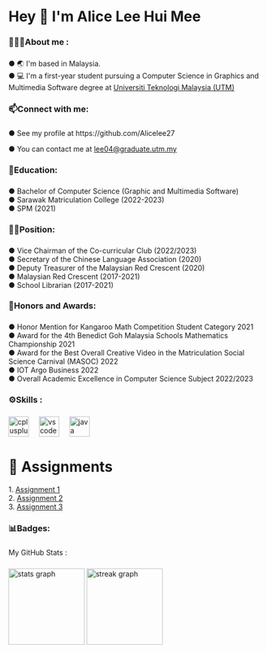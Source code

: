 <h1 align="left">Hey 👋 I'm Alice Lee Hui Mee</h1>

###

<h3 align="left">👩🏻‍💻About me :</h3>

###

<p align="left">● 🌏 I'm based in Malaysia.<br>● 💻 I'm a first-year student pursuing a Computer Science in Graphics and Multimedia Software degree at <a href="https://www.utm.my/" target="_blank">Universiti Teknologi Malaysia (UTM)</a></p>

###

<h3 align="left">📫Connect with me:</h3>

###

<p align="left">● See my profile at https://github.com/Alicelee27 </p>
<p align="left">● You can contact me at <a href="mailto:lee04@graduate.utm.my"> lee04@graduate.utm.my </a></p>

###

<h3 align="left">📖Education:</h3>

###

<p align="left">● Bachelor of Computer Science (Graphic and Multimedia Software)<br>● Sarawak Matriculation College (2022-2023)<br>● SPM (2021)</p>

###

<h3 align="left">👩🏻Position:</h3>

###

<p align="left">● Vice Chairman of the Co-curricular Club (2022/2023)<br>● Secretary of the Chinese Language Association (2020)<br>● Deputy Treasurer of the Malaysian Red Crescent (2020)<br>● Malaysian Red Crescent (2017-2021)<br>● School Librarian (2017-2021)</p>

###

<h3 align="left">🏅Honors and Awards:</h3>

###

<p align="left">● Honor Mention for Kangaroo Math Competition Student Category 2021<br>● Award for the 4th Benedict Goh Malaysia Schools Mathematics Championship 2021<br>● Award for the Best Overall Creative Video in the Matriculation Social Science Carnival (MASOC) 2022<br>● IOT Argo Business 2022<br>● Overall Academic Excellence in Computer Science Subject 2022/2023</p>

###

<h3 align="left">⚙️Skills :</h3>

###

<div align="left">
  <img src="https://cdn.jsdelivr.net/gh/devicons/devicon/icons/cplusplus/cplusplus-original.svg" height="40" alt="cplusplus logo"  />
  <img width="12" />
  <img src="https://cdn.jsdelivr.net/gh/devicons/devicon/icons/vscode/vscode-original.svg" height="40" alt="vscode logo"  />
  <img width="12" />
  <img src="https://cdn.jsdelivr.net/gh/devicons/devicon/icons/java/java-original.svg" height="40" alt="java logo"  />
</div>

###

<h1 align="left">📂 Assignments</h1>
<p align="left">
  1. <a href="https://github.com/Alicelee27/SECP1513_TIS_PROJECTS/blob/main/ASSIGNMENT%201-%20VISIT%20TO%20NALI%202023/ASSIGNMENT%201%20-%20REPORT%20ON%20VISIT%20TO%20NALI%202023%20(%20G6%20S7%20).pdf" target="_blank">Assignment 1</a> <br>
  2. <a href="https://github.com/Alicelee27/SECP1513_TIS_PROJECTS/blob/main/ASSIGNMENT%202%20-%20INDUSTRY%20TALK%201/ASSIGNMENT%202-%20POSTER%20ON%20INDUSTRY%20TALK%201.jpg" target="_blank">Assignment 2</a> <br>
  3. <a href="https://github.com/Alicelee27/Alicelee27/blob/main/ASSIGNMENT%203%20-VIDEO%20VISIT%20TO%20UTM%20DIGITAL.pdf" target="_blank">Assignment 3</a>
</p>

###

<h3 align="left">📊Badges:</h3>

###

<p align="left">My GitHub Stats :</p>

###

<div align="left">
  <img src="https://github-readme-stats.vercel.app/api?username=Alicelee27&hide_title=false&hide_rank=false&show_icons=true&include_all_commits=true&count_private=true&disable_animations=false&theme=dracula&locale=en&hide_border=false&order=1" height="150" alt="stats graph"  />
  <img src="https://streak-stats.demolab.com?user=Alicelee27&locale=en&mode=daily&theme=dracula&hide_border=false&border_radius=5&order=3" height="150" alt="streak graph"  />
</div>

###
